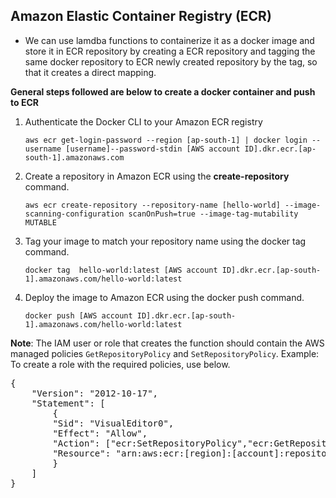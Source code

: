 ## Amazon Elastic Container Registry (ECR)

* We can use lamdba functions to containerize it as a docker image and store it in ECR repository by creating a ECR repository and tagging the same docker repository to ECR newly created repository by the tag, so that it creates a direct mapping.

**General steps followed are below to create a docker container and push to ECR**
1. Authenticate the Docker CLI to your Amazon ECR registry
    
    `aws ecr get-login-password --region [ap-south-1] | docker login --username [username]--password-stdin [AWS account ID].dkr.ecr.[ap-south-1].amazonaws.com`

2. Create a repository in Amazon ECR using the **create-repository** command.

    `aws ecr create-repository --repository-name [hello-world] --image-scanning-configuration scanOnPush=true --image-tag-mutability MUTABLE`

3. Tag your image to match your repository name using the docker tag command.

    `docker tag  hello-world:latest [AWS account ID].dkr.ecr.[ap-south-1].amazonaws.com/hello-world:latest`

4. Deploy the image to Amazon ECR using the docker push command.

    `docker push [AWS account ID].dkr.ecr.[ap-south-1].amazonaws.com/hello-world:latest`

**Note**: The IAM user or role that creates the function should contain the AWS managed policies `GetRepositoryPolicy` and `SetRepositoryPolicy`.
Example: To create a role with the required policies, use below.
<pre>
{
    "Version": "2012-10-17",
    "Statement": [
        {
        "Sid": "VisualEditor0",
        "Effect": "Allow",
        "Action": ["ecr:SetRepositoryPolicy","ecr:GetRepositoryPolicy"],
        "Resource": "arn:aws:ecr:[region]:[account]:repository/[repo name]/"
        }
    ]
}
</pre>